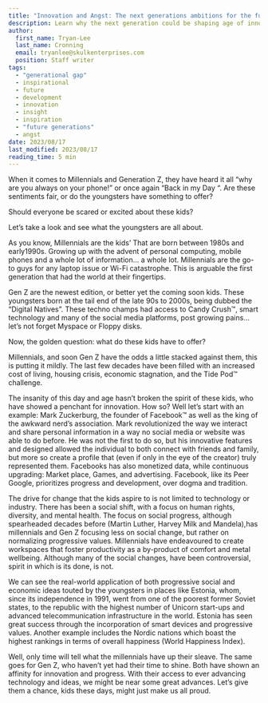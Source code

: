 ```yaml
---
title: "Innovation and Angst: The next generations ambitions for the future" 
description: Learn why the next generation could be shaping age of innovation
author:
  first_name: Tryan-Lee
  last_name: Cronning
  email: tryanlee@skulkenterprises.com
  position: Staff writer
tags:
  - "generational gap"
  - inspirational 
  - future
  - development 
  - innovation 
  - insight
  - inspiration
  - "future generations"
  - angst
date: 2023/08/17
last_modified: 2023/08/17
reading_time: 5 min
---
```


When it comes to Millennials and Generation Z, they have heard it all “why are you always on your phone!” or once again “Back in my Day “.  Are these sentiments fair, or do the youngsters have something to offer?

Should everyone be scared or excited about these kids? 

Let’s take a look and see what the youngsters are all about. 

As you know, Millennials are the kids’ That are born between 1980s and early1990s. Growing up with the advent of personal computing, mobile phones and a whole lot of information… a whole lot. Millennials are the go-to guys for any laptop issue or Wi-Fi catastrophe. This is arguable the first generation that had the world at their fingertips. 

Gen Z are the newest edition, or better yet the coming soon kids. These youngsters born at the tail end of the late 90s to 2000s, being dubbed the “Digital Natives”. These techno champs had access to Candy Crush™, smart technology and many of the social media platforms, post growing pains… let’s not forget Myspace or Floppy disks.

Now, the golden question: what do these kids have to offer?

Millennials, and soon Gen Z have the odds a little stacked against them, this is putting it mildly. The last few decades have been filled with an increased cost of living, housing crisis, economic stagnation, and the Tide Pod™ challenge. 

The insanity of this day and age hasn’t broken the spirit of these kids, who have showed a penchant for innovation. How so? Well let’s start with an example: Mark Zuckerburg, the founder of Facebook™ as well as the king of the awkward nerd’s association. Mark revolutionized the way we interact and share personal information in a way no social media or website was able to do before. He was not the first to do so, but his innovative features and designed allowed the individual to both connect with friends and family, but more so create a profile that (even if only in the eye of the creator) truly represented them. Facebooks has also monetized data, while continuous upgrading: Market place, Games, and advertising. Facebook, like its Peer Google, prioritizes progress and development, over dogma and tradition.

The drive for change that the kids aspire to is not limited to technology or industry. There has been a social shift, with a focus on human rights, diversity, and mental health. The focus on social progress, although spearheaded decades before (Martin Luther, Harvey Milk and Mandela),has millennials and Gen Z focusing less on social change, but rather on normalizing progressive values. Millennials have endeavoured to create workspaces that foster productivity as a by-product of comfort and metal wellbeing.  Although many of the social changes, have been controversial, spirit in which is its done, is not.

We can see the real-world application of both progressive social and economic ideas touted by the youngsters in places like Estonia, whom, since its independence in 1991, went from one of the poorest former Soviet states, to the republic with the highest number of Unicorn start-ups and advanced telecommunication infrastructure in the world.  Estonia has seen great success through the incorporation of smart devices and progressive values. Another example includes the Nordic nations which boast the highest rankings in terms of overall happiness (World Happiness Index). 

Well, only time will tell what the millennials have up their sleave. The same goes for Gen Z, who haven’t yet had their time to shine. Both have shown an affinity for innovation and progress. With their access to ever advancing technology and ideas, we might be near some great advances. Let’s give them a chance, kids these days, might just make us all proud.